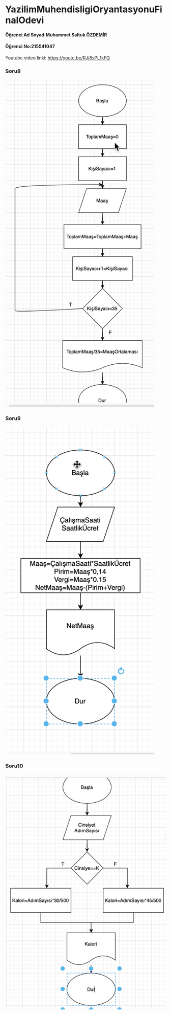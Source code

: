 # YazilimMuhendisligiOryantasyonuFinalOdevi

#### Öğrenci Ad Soyad:Muhammet Saltuk ÖZDEMİR 

#### Öğrenci No:215541047

Youtube video linki: https://youtu.be/RJj8sPL1kFQ

### Soru8
![alt tag](https://github.com/muhammetsaltuk/YazilimMuhendisligiOryantasyonuFinalOdevi/blob/main/AkisDiyagramlari/Soru8.png?raw=true)
### Soru9
![alt tag](https://github.com/muhammetsaltuk/YazilimMuhendisligiOryantasyonuFinalOdevi/blob/main/AkisDiyagramlari/Soru9.png?raw=true)
### Soru10
![alt tag](https://github.com/muhammetsaltuk/YazilimMuhendisligiOryantasyonuFinalOdevi/blob/main/AkisDiyagramlari/Soru10.png?raw=true)
